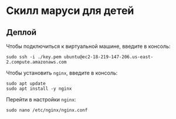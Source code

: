 # Скилл маруси для детей

## Деплой

Чтобы подключиться к виртуальной машине, введите в консоль:
```shell
sudo ssh -i ./key.pem ubuntu@ec2-18-219-147-206.us-east-2.compute.amazonaws.com
```

Чтобы установить `nginx`, введите в консоль:
```shell
sudo apt update
sudo apt install -y nginx
```

Перейти в настройки `nginx`:
```shell
sudo nano /etc/nginx/nginx.conf
```

